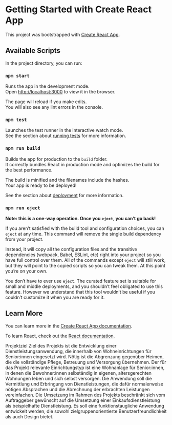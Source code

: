 # Getting Started with Create React App

This project was bootstrapped with [Create React App](https://github.com/facebook/create-react-app).

## Available Scripts

In the project directory, you can run:

### `npm start`

Runs the app in the development mode.\
Open [http://localhost:3000](http://localhost:3000) to view it in the browser.

The page will reload if you make edits.\
You will also see any lint errors in the console.

### `npm test`

Launches the test runner in the interactive watch mode.\
See the section about [running tests](https://facebook.github.io/create-react-app/docs/running-tests) for more information.

### `npm run build`

Builds the app for production to the `build` folder.\
It correctly bundles React in production mode and optimizes the build for the best performance.

The build is minified and the filenames include the hashes.\
Your app is ready to be deployed!

See the section about [deployment](https://facebook.github.io/create-react-app/docs/deployment) for more information.

### `npm run eject`

**Note: this is a one-way operation. Once you `eject`, you can’t go back!**

If you aren’t satisfied with the build tool and configuration choices, you can `eject` at any time. This command will remove the single build dependency from your project.

Instead, it will copy all the configuration files and the transitive dependencies (webpack, Babel, ESLint, etc) right into your project so you have full control over them. All of the commands except `eject` will still work, but they will point to the copied scripts so you can tweak them. At this point you’re on your own.

You don’t have to ever use `eject`. The curated feature set is suitable for small and middle deployments, and you shouldn’t feel obligated to use this feature. However we understand that this tool wouldn’t be useful if you couldn’t customize it when you are ready for it.

## Learn More

You can learn more in the [Create React App documentation](https://facebook.github.io/create-react-app/docs/getting-started).

To learn React, check out the [React documentation](https://reactjs.org/).


Projektziel
Ziel des Projekts ist die Entwicklung einer Dienstleistungsanwendung, die innerhalb von Wohneinrichtungen für Senior:innen eingesetzt wird. Nötig ist die Abgrenzung gegenüber Heimen, die die vollständige Pflege, Betreuung und Versorgung übernehmen. Der für das Projekt relevante Einrichtungstyp ist eine Wohnanlage für Senior:innen, in denen die Bewohner:innen selbständig in eigenen, altersgerechten Wohnungen leben und sich selbst versorgen.
Die Anwendung soll die Vermittlung und Erbringung von Dienstleistungen, die dafür normalerweise nötigen Absprachen und die Abrechnung der erbrachten Leistungen vereinfachen. 
Die Umsetzung im Rahmen des Projekts beschränkt sich vom Auftraggeber gewünscht auf die Umsetzung einer Einkaufsdienstleistung als beispielhafte Dienstleistung. Es soll eine funktionstaugliche Anwendung entwickelt werden, die sowohl zielgruppenorientierte Benutzerfreundlichkeit als auch Design bietet.

